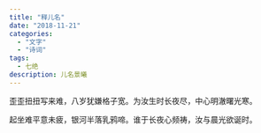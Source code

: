 ```yaml
---
title: "释儿名"
date: "2018-11-21"
categories: 
  - "文字"
  - "诗词"
tags:
  - 七绝
description: 儿名景曦
---
```


歪歪扭扭写来难，八岁犹嫌格子宽。为汝生时长夜尽，中心明澈曙光寒。

起坐难平意未疲，银河半落乳鸦啼。谁于长夜心频祷，汝与晨光欲诞时。
